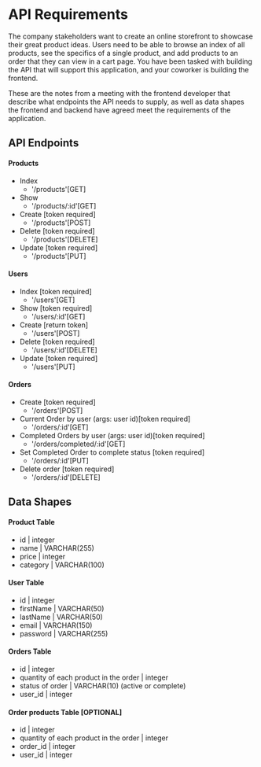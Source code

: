 # API Requirements
The company stakeholders want to create an online storefront to showcase their great product ideas. Users need to be able to browse an index of all products, see the specifics of a single product, and add products to an order that they can view in a cart page. You have been tasked with building the API that will support this application, and your coworker is building the frontend.

These are the notes from a meeting with the frontend developer that describe what endpoints the API needs to supply, as well as data shapes the frontend and backend have agreed meet the requirements of the application. 

## API Endpoints
#### Products
- Index
    - '/products'[GET] 
- Show 
    - '/products/:id'[GET] 
- Create [token required]
    - '/products'[POST] 
- Delete [token required]
    - '/products'[DELETE]
- Update [token required]
    - '/products'[PUT]

#### Users
- Index [token required]
    - '/users'[GET]
- Show [token required]
    - '/users/:id'[GET] 
- Create [return token]
    - '/users'[POST]
- Delete [token required]
    - '/users/:id'[DELETE]
- Update [token required]
    - '/users'[PUT]
#### Orders
- Create [token required]
    - '/orders'[POST]
- Current Order by user (args: user id)[token required]
    - '/orders/:id'[GET]
- Completed Orders by user (args: user id)[token required]
    - '/orders/completed/:id'[GET]
- Set Completed Order to complete status [token required]
    - '/orders/:id'[PUT]
- Delete order [token required]
    - '/orders/:id'[DELETE]

## Data Shapes

#### Product Table
-  id | integer
- name | VARCHAR(255)
- price | integer
- category | VARCHAR(100)

#### User Table
- id | integer
- firstName | VARCHAR(50)
- lastName | VARCHAR(50)
- email | VARCHAR(150)
- password | VARCHAR(255)

#### Orders Table
- id | integer
- quantity of each product in the order | integer
- status of order | VARCHAR(10) (active or complete)
- user_id | integer

#### Order products Table [OPTIONAL]
- id | integer 
- quantity of each product in the order | integer
- order_id | integer
- user_id | integer


